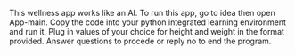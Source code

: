 This wellness app works like an AI.
To run this app, go to idea then open App-main.
Copy the code into your python integrated learning environment and run it.
Plug in values of your choice for height and weight in the format provided.
Answer questions to procede or reply no to end the program.
